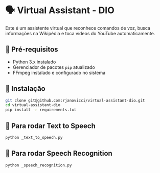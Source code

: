 # 🗣️ Virtual Assistant - DIO  

Este é um assistente virtual que reconhece comandos de voz, busca informações na Wikipédia e toca vídeos do YouTube automaticamente.  

## 📌 Pré-requisitos  

- Python 3.x instalado  
- Gerenciador de pacotes `pip` atualizado  
- FFmpeg instalado e configurado no sistema  

## 🚀 Instalação  

```sh
git clone git@github.com:rjanovicci/virtual-assistant-dio.git
cd virtual-assistant-dio
pip install -r requirements.txt
```

## 🚀 Para rodar Text to Speech

```sh
python _text_to_speech.py
```

## 🚀 Para rodar Speech Recognition

```sh
python _speech_recognition.py
```
